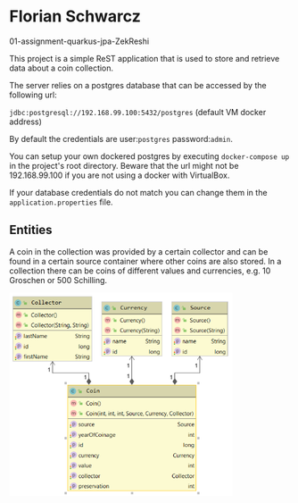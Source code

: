 # Florian Schwarcz

01-assignment-quarkus-jpa-ZekReshi

This project is a simple ReST application that is used to store and retrieve data about a coin collection.

The server relies on a postgres database that can be accessed by the following url:

`jdbc:postgresql://192.168.99.100:5432/postgres` (default VM docker address)

By default the credentials are user:`postgres` password:`admin`.

You can setup your own dockered postgres by executing `docker-compose up` in the project's root directory. Beware that the url might not be 192.168.99.100 if you are not using a docker with VirtualBox.

If your database credentials do not match you can change them in the `application.properties` file.

## Entities

A coin in the collection was provided by a certain collector and can be found in a certain source container where other coins are also stored. In a collection there can be coins of different values and currencies, e.g. 10 Groschen or 500 Schilling.

<img src="images/ERD.png" width="400" />